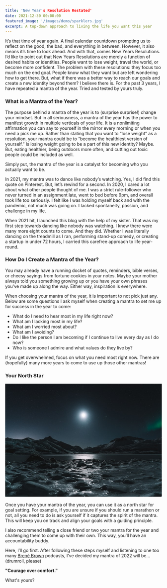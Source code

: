 ```yaml
---
title: 'New Year's Resolution Restated'
date: 2021-12-30 00:00:00
featured_image: '/images/demo/sparklers.jpg'
excerpt: A top-down approach to living the life you want this year
---
```


It’s that time of year again. A final calendar countdown prompting us to reflect on the good, the bad, and everything in between. However, it also means it’s time to look ahead. And with that, comes New Years Resolutions. I’d like to point out that New Years Resolutions are merely a function of desired habits or identities. People want to lose weight, travel the world, or become more confident. The problem with these resolutions: they focus too much on the end goal. People know what they want but are left wondering how to get there. But, what if there was a better way to reach our goals and create a new identity beyond them? I believe there is. For the past 3 years, I have repeated a mantra of the year. Tried and tested by yours truly. 



### What is a Mantra of the Year?



The purpose behind a mantra of the year is to (surprise surprise!) change your mindset. But in all seriousness, a mantra of the year has the power to manifest growth in multiple verticals of your life. It is a nonlimiting affirmation you can say to yourself in the mirror every morning or when you need a pick me up. Rather than stating that you want to “lose weight” as a resolution, your mantra could be to “become the healthiest version of yourself.” Is losing weight going to be a part of this new identity? Maybe. But, eating healthier, being outdoors more often, and cutting out toxic people could be included as well. 

Simply put, the mantra of the year is a catalyst for becoming who you actually want to be.

In 2021, my mantra was to dance like nobody’s watching. Yes, I did find this quote on Pinterest. But, let’s rewind for a second. In 2020, I cared a lot about what other people thought of me. I was a strict rule-follower who never turned in an assignment late, went to bed before 9pm, and overall took life too seriously. I felt like I was holding myself back and with the pandemic, not much was going on. I lacked spontaneity, passion, and challenge in my life. 

When 2021 hit, I launched this blog with the help of my sister. That was my first step towards dancing like nobody was watching. I knew there were many more eight counts to come. And they did. Whether I was literally dancing on the treadmill as I ran, performing stand-up comedy, or creating a startup in under 72 hours, I carried this carefree approach to life year-round.


### How Do I Create a Mantra of the Year?

You may already have a running docket of quotes, reminders, bible verses, or cheesy sayings from fortune cookies in your notes. Maybe your mother always told you something growing up or you have your own phrases you've made up along the way. Either way, inspiration is everywhere. 

When choosing your mantra of the year, it is important to not pick just any. Below are some questions I ask myself when creating a mantra to set me up for success in the year to come:

* What do I need to hear most in my life right now?
* What am I lacking most in my life?
* What am I worried most about?
* What am I avoiding?
* Do I like the person I am becoming if I continue to live every day as I do now?
* Who is someone I admire and what values do they live by?

If you get overwhelmed, focus on what you need most right now. There are (hopefully) many more years to come to use up those other mantras!


### Your North Star

![](/images/demo/bright-north-star.jpg)

Once you have your mantra of the year, you can use it as a north star for goal setting. For example, if you are unsure if you should run a marathon or not, all you need to do is ask yourself if it captures the spirit of the mantra. This will keep you on track and align your goals with a guiding principle.

I also recommend telling a close friend or two your mantra for the year and challenging them to come up with their own. This way, you’ll have an accountability buddy. 

Here, I’ll go first. After following these steps myself and listening to one too many [Brené Brown](https://brenebrown.com) podcasts, I’ve decided my mantra of 2022 will be... (drumroll, please)

**"Courage over comfort."**

What's yours?



